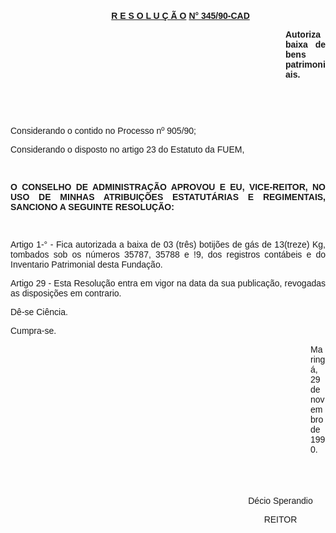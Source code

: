 <BODY>

<FONT FACE="Arial"><P ALIGN="JUSTIFY"></P>
<P ALIGN="JUSTIFY">&nbsp;</P><DIR>

<B><U><P ALIGN="CENTER">R E S O L U &Ccedil; &Atilde; O</U> <U>N° 345/90-CAD</P>
</B></U><P ALIGN="JUSTIFY"></P><DIR>
<DIR>
<DIR>
<DIR>
<DIR>
<DIR>
<DIR>
<DIR>
<DIR>
<DIR>

<B><P ALIGN="JUSTIFY">Autoriza baixa de bens patrimoniais.</P>
</B><P ALIGN="JUSTIFY"></P>
<P ALIGN="JUSTIFY">&nbsp;</P>
<P ALIGN="JUSTIFY">&nbsp;</P></DIR>
</DIR>
</DIR>
</DIR>
</DIR>
</DIR>
</DIR>
</DIR>
</DIR>
</DIR>
</DIR>

<P ALIGN="JUSTIFY">Considerando o contido no Processo nº 905/90; </P>
<P ALIGN="JUSTIFY">Considerando o disposto no artigo 23 do Estatuto da FUEM,</P>
<P ALIGN="JUSTIFY"></P>
<P ALIGN="JUSTIFY">&nbsp;</P>
<B><P ALIGN="JUSTIFY">O CONSELHO DE ADMINISTRA&Ccedil;&Atilde;O APROVOU E EU, VICE-REITOR, NO USO DE MINHAS ATRIBUI&Ccedil;&Otilde;ES ESTATUT&Aacute;RIAS E REGIMENTAIS, SANCIONO A SEGUINTE RESOLU&Ccedil;&Atilde;O:</P>
</B><P ALIGN="JUSTIFY"></P>
<P ALIGN="JUSTIFY">&nbsp;</P>
<P ALIGN="JUSTIFY">Artigo 1-° - Fica autorizada a baixa de 03 (tr&ecirc;s) botij&otilde;es de g&aacute;s de 13(treze) Kg, tombados sob os n&uacute;meros 35787, 35788 e !9, dos registros cont&aacute;beis e do Inventario Patrimonial desta Funda&ccedil;&atilde;o.</P>
<P ALIGN="JUSTIFY">Artigo 29 - Esta Resolu&ccedil;&atilde;o entra em vigor na data da sua publica&ccedil;&atilde;o, revogadas as disposi&ccedil;&otilde;es em contrario. </P>
<P ALIGN="JUSTIFY">D&ecirc;-se Ci&ecirc;ncia.</P>
<P ALIGN="JUSTIFY">Cumpra-se.</P>
<P ALIGN="JUSTIFY"></P><DIR>
<DIR>
<DIR>
<DIR>
<DIR>
<DIR>
<DIR>
<DIR>
<DIR>
<DIR>
<DIR>
<DIR>

<P ALIGN="JUSTIFY">Maring&aacute;, 29 de novembro de 1990.</P>
<P ALIGN="JUSTIFY"></P>
<SUP><P ALIGN="JUSTIFY">&nbsp;</P>
<P ALIGN="JUSTIFY">&nbsp;</P></DIR>
</DIR>
</DIR>

</SUP><P ALIGN="CENTER">D&eacute;cio Sperandio</P>
<P ALIGN="CENTER">REITOR</P></DIR>
</DIR>
</DIR>
</DIR>
</DIR>
</DIR>
</DIR>
</DIR>
</DIR>
</FONT></BODY>
